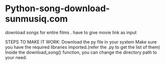# Python-song-download-sunmusiq.com
download songs for entire films . have to give movie link as input


STEPS TO MAKE IT WORK:
  Download the py file in your system
  Make sure you have the required libraries imported.(refer the .py to get the list of them)
  Inside the download_song() function, you can change the directory path to your need.
  
   
  

